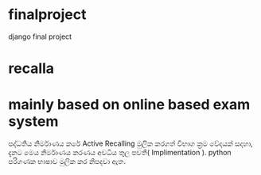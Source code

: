 # finalproject
django final project 



# recalla
# mainly based on online based exam system 
පද්ධතිය නිර්මාණය කරේ Active Recalling මුලික කරගත් විභාග ක්‍රම වේදයක් සදහා, දැනට මෙය නිර්මාණය කරණය අවධිය තුල පවතී( Implimentation ).
python පරිගණක භාෂාව මුලික කර නිපදවා ඇත. 
